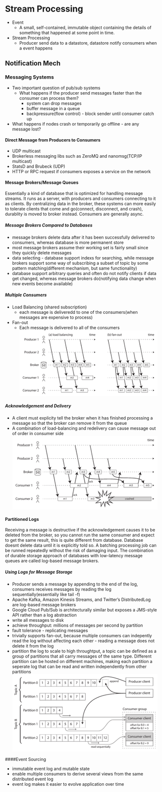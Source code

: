 # Stream Processing
- Event
    - A small, self-contained, immutable object containing the details of something that happened at some point in time.
- Stream Processing  
    - Producer send data to a datastore, datastore notify consumers when a event happens

## Notification Mech

### Messaging Systems
- Two important question of pub/sub systems
  - What happens if the producer send messages faster than the consumer can process them?
    - system can drop messages
    - buffer message in a queue
    - backpressure(flow control) - block sender until consumer catch up
- What happens if nodes crash or temporarily go offline - are any message lost?

#### Direct Message from Producers to Consumers
- UDP multicast 
- Brokerless messaging libs such as ZeroMQ and nanomsg(TCP/IP multicast)
- StatsD and Brubeck (UDP)
- HTTP or RPC request if consumers exposes a service on the network

#### Message Brokers/Message Queues
Essentially a kind of database that is optimized for handling message streams. It runs as a server, with producers and consumers connecting to it as clients. By centralizing data in the broker, these systems can more easily to tolerate clients that come and go(connect, disconnect, and crash), durablity is moved to broker instead. Consumers are generally async.

##### Message Brokers Compared to Databases
- message brokers delete data after it has been successfully delivered to consumers, whereas database is more permanent store
- most message brokers assume their working set is fairly small since they quickly delete messages
- data selecting - database support indexs for searching, while message brokers support some way of subscribing a subset of topic by some pattern matching(different mechanism, but same functionality)
- database support arbitrary queries and often do not notify clients if data get changed, whereas message brokers do(notifying data change when new events become available)

##### Multiple Consumers
- Load Balancing (shared subscription)
  - each message is deliveredd to one of the consumers(when messages are expensive to process)
- Fan-out
  - Each message is delivered to all of the consumers
  ![alt text](https://github.com/fay19/Design-Data-Intensive-Applicaition/blob/master/load_balancing_fan_out.png)
  
##### Acknowledgement and Delivery
- A client must explicity tell the broker when it has finished processing a message so that the broker can remove it from the queue
- A combination of load-balancing and redelivery can cause message out of order in consumer side
![alt text](https://github.com/fay19/Design-Data-Intensive-Applicaition/blob/master/load_balancing_redelivery.png)

#### Partitioned Logs
Receiving a message is destructive if the acknowledgement causes it to be deleted from the broker, so you cannot run the same consumer and expect to get the same result, this is quite different from database. Database doesnt delete data until it is explicitly told so. A batching processing job can be runned repeatedly without the risk of damaging input.
The combination of durable storage approach of databases with low-latency message queues are called log-based message brokers.

##### Using Logs for Message Storage
- Producer sends a message by appending to the end of the log, consumers receives messages by reading the log sequentially(essentially like tail -f)
- Apache Kafka, Amazon Kinesis Streams, and Twitter’s DistributedLog are log-based message brokers
- Google Cloud Pub/Sub is architecturally similar but exposes a JMS-style API rather than a log abstraction
- write all messages to disk
- achieve throughput: millions of messages per second by partition
- fault tolerance - replicating messages
- trivially supports fan-out, because multiple consumers can indepently read the log without affecting each other - reading a message does not delete it from the log
- partition the log to scale to high throughtput, a topic can be defined as a group of partitions that all carry messages of the same type. Different partition can be hosted on different machines, making each partition a seperate log that can be read and written independently from other partitions
![alt text](https://github.com/fay19/Design-Data-Intensive-Applicaition/blob/master/partition_logs.png)

####Event Sourcing
- immutable event log and mutable state
- enable multiple consumers to derive several views from the same distributed event log
- event log makes it easier to evolve application over time




